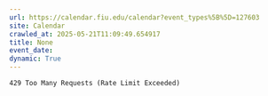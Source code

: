 ```yaml
---
url: https://calendar.fiu.edu/calendar?event_types%5B%5D=127603
site: Calendar
crawled_at: 2025-05-21T11:09:49.654917
title: None
event_date: 
dynamic: True
---
```


```
429 Too Many Requests (Rate Limit Exceeded)

```

